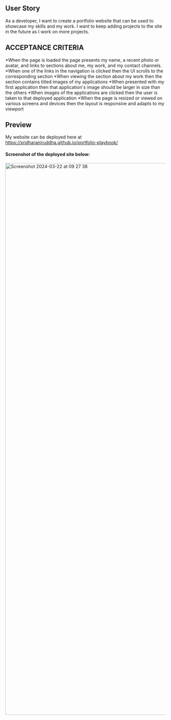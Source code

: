 ## User Story

As a developer, I want to create a portfolio website that can be used to showcase my skills and my work. I want to keep adding projects to the site in the future as I work on more projects. 

## ACCEPTANCE CRITERIA
*When the page is loaded the page presents my name, a recent photo or avatar, and links to sections about me, my work, and my contact channels.
*When one of the links in the navigation is clicked then the UI scrolls to the corresponding section
*When viewing the section about my work then the section contains titled images of my applications
*When presented with my first application then that application's image should be larger in size than the others
*When images of the applications are clicked then the user is taken to that deployed application
*When the page is resized or viewed on various screens and devices then the layout is responsive and adapts to my viewport

## Preview

My website can be deployed here at https://sridharaniruddha.github.io/portfolio-playbook/

#### Screenshot of the deployed site below:

<img width="1728" alt="Screenshot 2024-03-22 at 09 27 38" src="https://github.com/sridharaniruddha/portfolio-playbook/assets/152184230/dad75083-9bca-4831-9988-8eaa9d4b33d6">
